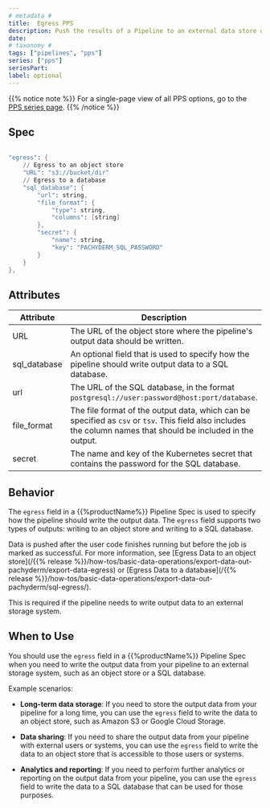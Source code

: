 ```yaml
---
# metadata # 
title:  Egress PPS
description: Push the results of a Pipeline to an external data store or an SQL Database.
date: 
# taxonomy #
tags: ["pipelines", "pps"]
series: ["pps"]
seriesPart:
label: optional
---
```


{{% notice note %}}
For a single-page view of all PPS options, go to the [PPS series page](/series/pps).
{{% /notice %}}

## Spec

```s

"egress": {
    // Egress to an object store
    "URL": "s3://bucket/dir"
    // Egress to a database
    "sql_database": {
        "url": string,
        "file_format": {
            "type": string,
            "columns": [string]
        },
        "secret": {
            "name": string,
            "key": "PACHYDERM_SQL_PASSWORD"
        }
    }
},

```

## Attributes

| Attribute  | Description  |
|-|-|
| URL            | The URL of the object store where the pipeline's output data should be written.  |
| sql_database   | An optional field that is used to specify how the pipeline should write output data to a SQL database.|
| url            | The URL of the SQL database, in the format `postgresql://user:password@host:port/database`.  |
| file_format    | The file format of the output data, which can be specified as `csv` or `tsv`. This field also includes the column names that should be included in the output. |
| secret         | The name and key of the Kubernetes secret that contains the password for the SQL database. |


## Behavior 

The `egress` field in a {{%productName%}} Pipeline Spec is used to specify how the pipeline should write the output data. The `egress` field supports two types of outputs: writing to an object store and writing to a SQL database.

Data is pushed after the user code finishes running but before the job is marked as successful. For more information, see [Egress Data to an object store](/{{% release %}}/how-tos/basic-data-operations/export-data-out-pachyderm/export-data-egress) or [Egress Data to a database](/{{% release %}}/how-tos/basic-data-operations/export-data-out-pachyderm/sql-egress/).


This is required if the pipeline needs to write output data to an external storage system.

## When to Use 

You should use the `egress` field in a {{%productName%}} Pipeline Spec when you need to write the output data from your pipeline to an external storage system, such as an object store or a SQL database.

Example scenarios:

- **Long-term data storage**: If you need to store the output data from your pipeline for a long time, you can use the `egress` field to write the data to an object store, such as Amazon S3 or Google Cloud Storage.

- **Data sharing**: If you need to share the output data from your pipeline with external users or systems, you can use the `egress` field to write the data to an object store that is accessible to those users or systems.

- **Analytics and reporting**: If you need to perform further analytics or reporting on the output data from your pipeline, you can use the `egress` field to write the data to a SQL database that can be used for those purposes.